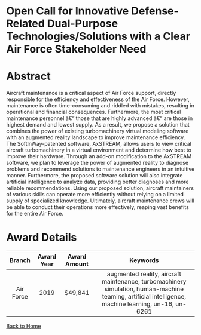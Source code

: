
Open Call for Innovative Defense-Related Dual-Purpose Technologies/Solutions with a Clear Air Force Stakeholder Need
====================================================================================================================

# Abstract


Aircraft maintenance is a critical aspect of Air Force support, directly responsible for the efficiency and effectiveness of the Air Force. However, maintenance is often time-consuming and riddled with mistakes, resulting in operational and financial consequences. Furthermore, the most critical maintenance personnel â€“ those that are highly advanced â€“ are those in highest demand and lowest supply. As a result, we propose a solution that combines the power of existing turbomachinery virtual modeling software with an augmented reality landscape to improve maintenance efficiency. The SoftInWay-patented software, AxSTREAM, allows users to view critical aircraft turbomachinery in a virtual environment and determine how best to improve their hardware. Through an add-on modification to the AxSTREAM software, we plan to leverage the power of augmented reality to diagnose problems and recommend solutions to maintenance engineers in an intuitive manner. Furthermore, the proposed software solution will also integrate artificial intelligence to analyze data, providing better diagnoses and more reliable recommendations. Using our proposed solution, aircraft maintainers of various skills can operate more efficiently without relying on a limited supply of specialized knowledge. Ultimately, aircraft maintenance crews will be able to conduct their operations more effectively, reaping vast benefits for the entire Air Force.  

# Award Details

|Branch|Award Year|Award Amount|Keywords|
| :---: | :---: | :---: | :---: |
|Air Force|2019|$49,841|augmented reality, aircraft maintenance, turbomachinery simulation, human-machine teaming, artificial intelligence, machine learning, un-16, un-6261|
  
  


[Back to Home](https://github.com/chrischow/dod_sbir_awards/Reports/DJ/#1525)